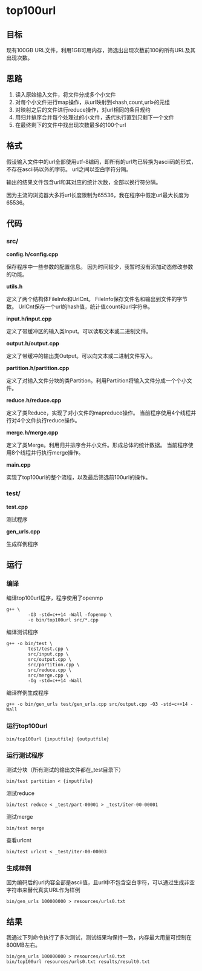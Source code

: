 # top100url

## 目标

现有100GB URL文件，利用1GB可用内存，筛选出出现次数前100的所有URL及其出现次数。

## 思路

1. 读入原始输入文件，将文件分成多个小文件
2. 对每个小文件进行map操作，从url映射到«hash,count,url»的元组
3. 对映射之后的文件进行reduce操作，对url相同的条目规约
4. 用归并排序合并每个处理过的小文件，迭代执行直到只剩下一个文件
5. 在最终剩下的文件中找出现次数最多的100个url

## 格式

假设输入文件中的url全部使用utf-8编码，即所有的url均已转换为ascii码的形式，不存在ascii码以外的字符。
url之间以空白字符分隔。

输出的结果文件包含url和其对应的统计次数，全部以换行符分隔。

因为主流的浏览器大多将url长度限制为65536，我在程序中假定url最大长度为65536。

## 代码

### src/

**config.h/config.cpp**

保存程序中一些参数的配置信息。
因为时间较少，我暂时没有添加动态修改参数的功能。

**utils.h**

定义了两个结构体FileInfo和UrlCnt。
FileInfo保存文件名和输出到文件的字节数。
UrlCnt保存一个url的hash值，统计值count和url字符串。

**input.h/input.cpp**

定义了带缓冲区的输入类Input。可以读取文本或二进制文件。

**output.h/output.cpp**

定义了带缓冲的输出类Output。可以向文本或二进制文件写入。

**partition.h/partition.cpp**

定义了对输入文件分块的类Partition。利用Partiition将输入文件分成一个个小文件。

**reduce.h/reduce.cpp**

定义了类Reduce，实现了对小文件的mapreduce操作。
当前程序使用4个线程并行对4个文件执行reduce操作。

**merge.h/merge.cpp**

定义了类Merge。利用归并排序合并小文件。形成总体的统计数据。
当前程序使用8个线程并行执行merge操作。

**main.cpp**

实现了top100url的整个流程，以及最后筛选前100url的操作。

### test/

**test.cpp**

测试程序

**gen_urls.cpp**

生成样例程序

## 运行

### 编译

编译top100url程序，程序使用了openmp

```
g++ \
        -O3 -std=c++14 -Wall -fopenmp \
        -o bin/top100url src/*.cpp
```

编译测试程序

```
g++ -o bin/test \
        test/test.cpp \
        src/input.cpp \
        src/output.cpp \
        src/partition.cpp \
        src/reduce.cpp \
        src/merge.cpp \
        -Og -std=c++14 -Wall
```

编译样例生成程序

```
g++ -o bin/gen_urls test/gen_urls.cpp src/output.cpp -O3 -std=c++14 -Wall
```

### 运行top100url

```
bin/top100url {inputfile} {outputfile}
```

### 运行测试程序

测试分块（所有测试的输出文件都在_test目录下）

```
bin/test partition < {inputfile}
```

测试reduce

```
bin/test reduce < _test/part-00001 > _test/iter-00-00001
```

测试merge

```
bin/test merge
```

查看urlcnt

```
bin/test urlcnt < _test/iter-00-00003  
```

### 生成样例

因为编码后的url内容全部是ascii值，且url中不包含空白字符，可以通过生成非空字符串来替代真实URL作为样例

```
bin/gen_urls 100000000 > resources/urls0.txt
```

## 结果

我通过下列命令执行了多次测试，测试结果均保持一致，内存最大用量可控制在800MB左右。

```
bin/gen_urls 100000000 > resources/urls0.txt
bin/top100url resources/urls0.txt results/result0.txt
```
